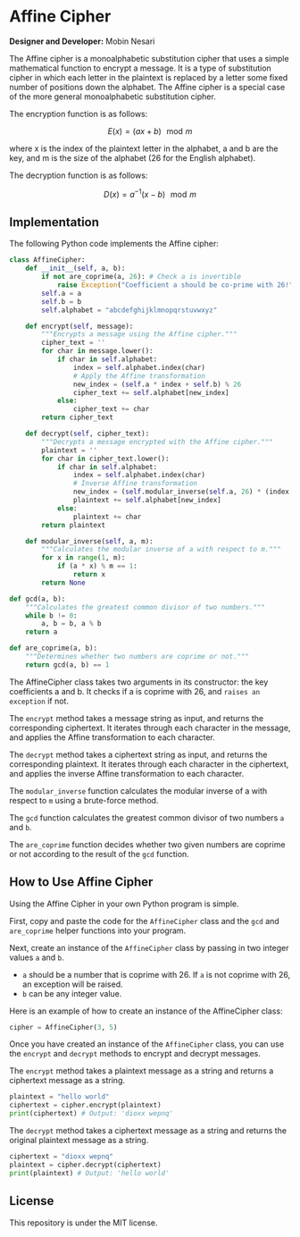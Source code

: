 # Affine Cipher
__Designer and Developer:__ Mobin Nesari

The Affine cipher is a monoalphabetic substitution cipher that uses a simple mathematical function to encrypt a message. It is a type of substitution cipher in which each letter in the plaintext is replaced by a letter some fixed number of positions down the alphabet. The Affine cipher is a special case of the more general monoalphabetic substitution cipher.

The encryption function is as follows:

$$E(x) = (ax + b)\,\,\,\, \text{mod}\,\, m$$

where x is the index of the plaintext letter in the alphabet, a and b are the key, and m is the size of the alphabet (26 for the English alphabet).

The decryption function is as follows:

$$D(x) = a^{-1}(x - b) \,\,\,\, \text{mod}\,\, m$$

## Implementation
The following Python code implements the Affine cipher:

```python
class AffineCipher:
    def __init__(self, a, b):
        if not are_coprime(a, 26): # Check a is invertible
            raise Exception("Coefficient a should be co-prime with 26!")
        self.a = a
        self.b = b
        self.alphabet = "abcdefghijklmnopqrstuvwxyz"

    def encrypt(self, message):
        """Encrypts a message using the Affine cipher."""
        cipher_text = ''
        for char in message.lower():
            if char in self.alphabet:
                index = self.alphabet.index(char)
                # Apply the Affine transformation
                new_index = (self.a * index + self.b) % 26
                cipher_text += self.alphabet[new_index]
            else:
                cipher_text += char
        return cipher_text

    def decrypt(self, cipher_text):
        """Decrypts a message encrypted with the Affine cipher."""
        plaintext = ''
        for char in cipher_text.lower():
            if char in self.alphabet:
                index = self.alphabet.index(char)
                # Inverse Affine transformation
                new_index = (self.modular_inverse(self.a, 26) * (index - self.b)) % 26
                plaintext += self.alphabet[new_index]
            else:
                plaintext += char
        return plaintext

    def modular_inverse(self, a, m):
        """Calculates the modular inverse of a with respect to m."""
        for x in range(1, m):
            if (a * x) % m == 1:
                return x
        return None

def gcd(a, b):
    """Calculates the greatest common divisor of two numbers."""
    while b != 0:
        a, b = b, a % b
    return a

def are_coprime(a, b):
    """Determines whether two numbers are coprime or not."""
    return gcd(a, b) == 1

```

The AffineCipher class takes two arguments in its constructor: the key coefficients a and b. It checks if a is coprime with 26, and `raises an exception` if not.

The `encrypt` method takes a message string as input, and returns the corresponding ciphertext. It iterates through each character in the message, and applies the Affine transformation to each character.

The `decrypt` method takes a ciphertext string as input, and returns the corresponding plaintext. It iterates through each character in the ciphertext, and applies the inverse Affine transformation to each character.

The `modular_inverse` function calculates the modular inverse of a with respect to `m` using a brute-force method.

The `gcd` function calculates the greatest common divisor of two numbers `a` and `b`.

The `are_coprime` function decides whether two given numbers are coprime or not according to the result of the `gcd` function.

## How to Use Affine Cipher
Using the Affine Cipher in your own Python program is simple.

First, copy and paste the code for the `AffineCipher` class and the `gcd` and `are_coprime` helper functions into your program.

Next, create an instance of the `AffineCipher` class by passing in two integer values `a` and `b`.

- `a` should be a number that is coprime with 26. If `a` is not coprime with 26, an exception will be raised.
- `b` can be any integer value.

Here is an example of how to create an instance of the AffineCipher class:

```python
cipher = AffineCipher(3, 5)
```

Once you have created an instance of the `AffineCipher` class, you can use the `encrypt` and `decrypt` methods to encrypt and decrypt messages.

The `encrypt` method takes a plaintext message as a string and returns a ciphertext message as a string.

```python
plaintext = "hello world"
ciphertext = cipher.encrypt(plaintext)
print(ciphertext) # Output: 'dioxx wepnq'
```

The `decrypt` method takes a ciphertext message as a string and returns the original plaintext message as a string.

```python
ciphertext = "dioxx wepnq"
plaintext = cipher.decrypt(ciphertext)
print(plaintext) # Output: 'hello world'
```

## License
This repository is under the MIT license.